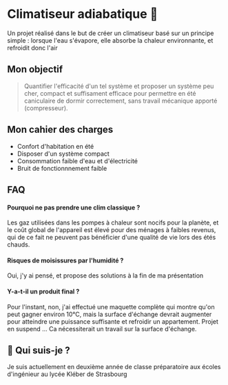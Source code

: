 
# Climatiseur adiabatique 🌊

Un projet réalisé dans le but de créer un climatiseur basé sur un principe simple : lorsque l'eau s'évapore, elle absorbe la chaleur environnante, et refroidit donc l'air


## Mon objectif

> Quantifier l'efficacité d'un tel système et proposer un système peu cher, compact et suffisament efficace pour permettre en été caniculaire de dormir correctement, sans travail mécanique apporté (compresseur).


## Mon cahier des charges

 - Confort d'habitation en été
 - Disposer d'un système compact
 - Consommation faible d'eau et d'électricité
 - Bruit de fonctionnnement faible


## FAQ

#### Pourquoi ne pas prendre une clim classique ?

Les gaz utilisées dans les pompes à chaleur sont nocifs pour la planète, et le coût global de l'appareil est élevé pour des ménages à faibles revenus, qui de ce fait ne peuvent pas bénéficier d'une qualité de vie lors des étés chauds.

#### Risques de moisissures par l'humidité ?

Oui, j'y ai pensé, et propose des solutions à la fin de ma présentation

#### Y-a-t-il un produit final ?

Pour l'instant, non, j'ai effectué une maquette complète qui montre qu'on peut gagner environ 10°C, mais la surface d'échange devrait augmenter pour atteindre une puissance suffisante et refroidir un appartement. Projet en suspend ... Ca nécessiterait un travail sur la surface d'échange.



## 🚀 Qui suis-je ?
Je suis actuellement en deuxième année de classe préparatoire aux écoles d'ingénieur au lycée Kléber de Strasbourg

